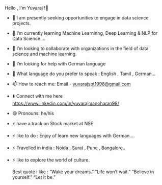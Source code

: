  Hello , I'm Yuvaraj !👋
- 🔭 I am presently seeking opportunities to engage in data science projects.
- 🌱 I’m currently learning Machine Learninng, Deep Learning & NLP for Data Science....
- 👯 I’m looking to collaborate with organizations in the field of data science and machine learning.
- 🤔 I’m looking for help with German language 
- 💬 What language do you prefer to speak : English , Tamil , German...
- 📫 How to reach me: Email - yuvarajspt1998@gmail.com
- ⬇️ Connect with me here https://www.linkedin.com/in/yuvarajmanoharan98/
- 😄 Pronouns: he/his
- ⚡ have a track on Stock market at NSE
- ⚡ like to do  : Enjoy of learn new languages with German....
- ⚡ Travelled in india : Noida , Surat , Pune , Bangalore..
- ⚡ like to explore the world of culture.
  
  Best quote i like  :  “Wake your dreams.” “Life won't wait.” “Believe in yourself.” “Let it be.”
  
  
